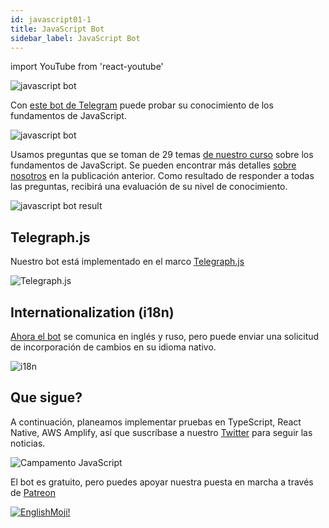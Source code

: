 ```yaml
---
id: javascript01-1
title: JavaScript Bot
sidebar_label: JavaScript Bot
---
```


import YouTube from 'react-youtube'

![javascript bot](/img/javascript/JSBot.jpg)

Con [este bot de Telegram](https://t.me/javascriptcamp_bot) puede probar su conocimiento de los fundamentos de JavaScript.

![javascript bot](/img/javascript/telegrambot.jpg)

Usamos preguntas que se toman de 29 temas [de nuestro curso](https://www.jscamp.app/docs/javascript01/) sobre los fundamentos de JavaScript. Se pueden encontrar más detalles [sobre nosotros](https://www.jscamp.app/ru/docs/javascript00/) en la publicación anterior.
Como resultado de responder a todas las preguntas, recibirá una evaluación de su nivel de conocimiento.

![javascript bot result](https://miro.medium.com/max/1400/1*KCe76zg2M56lT-234Xi1NA.png)

## Telegraph.js

Nuestro bot está implementado en el marco [Telegraph.js](https://telegraf.js.org/)

![Telegraph.js](/img/javascript/telegraf.jpg)


## Internationalization (i18n)

[Ahora el bot](https://github.com/gHashTag/javascriptcamp_bot/tree/heroku/src/quiz) se comunica en inglés y ruso, pero puede enviar una solicitud de incorporación de cambios en su idioma nativo.

![i18n](/img/javascript/i18n.png)

## Que sigue?

A continuación, planeamos implementar pruebas en TypeScript, React Native, AWS Amplify, así que suscríbase a nuestro [Twitter](https://twitter.com/jscamp_bot) para seguir las noticias.

![Campamento JavaScript](/img/bandlink.png)


El bot es gratuito, pero puedes apoyar nuestra puesta en marcha a través de [Patreon](https://www.patreon.com/javascriptcamp)

[![EnglishMoji!](/img/logo/englishmoji.png)](https://apps.apple.com/kz/app/englishmoji/id6450254885)
